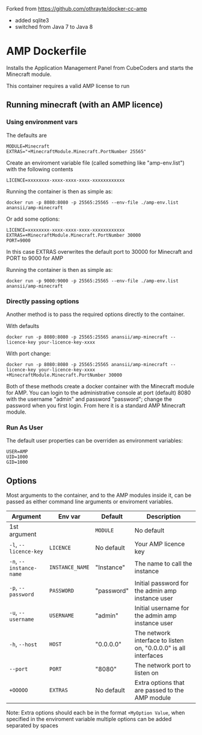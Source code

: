 Forked from https://github.com/othrayte/docker-cc-amp
- added sqlite3
- switched from Java 7 to Java 8

# AMP Dockerfile
Installs the Application Management Panel from CubeCoders and starts the Minecraft module.
 
This container requires a valid AMP license to run

## Running minecraft (with an AMP licence)

### Using environment vars

The defaults are 

```
MODULE=Minecraft
EXTRAS="+MinecraftModule.Minecraft.PortNumber 25565"
```

Create an enviroment variable file (called something like "amp-env.list") with the following contents

```
LICENCE=xxxxxxxx-xxxx-xxxx-xxxx-xxxxxxxxxxxx
```

Running the container is then as simple as:

`docker run -p 8080:8080 -p 25565:25565 --env-file ./amp-env.list anansii/amp-minecraft`


Or add some options:
```
LICENCE=xxxxxxxx-xxxx-xxxx-xxxx-xxxxxxxxxxxx
EXTRAS=+MinecraftModule.Minecraft.PortNumber 30000
PORT=9000 
```
In this case EXTRAS overwrites the default port to 30000 for Minecraft and PORT to 9000 for AMP 


Running the container is then as simple as:

`docker run -p 9000:9000 -p 25565:25565 --env-file ./amp-env.list anansii/amp-minecraft`

### Directly passing options

Another method is to pass the required options directly to the container.

With defaults

`docker run -p 8080:8080 -p 25565:25565 anansii/amp-minecraft --licence-key your-licence-key-xxxx`

With port change:

`docker run -p 8080:8080 -p 25565:25565 anansii/amp-minecraft --licence-key your-licence-key-xxxx +MinecraftModule.Minecraft.PortNumber 30000`


Both of these methods create a docker container with the Minecraft module for AMP. You can login to the administrative console at port (default) 8080 with the username "admin" and password "password"; change the password when you first login. From here it is a standard AMP Minecraft module.

### Run As User
The default user properties can be overriden as environment variables:
```
USER=AMP 
UID=1000 
GID=1000
```


## Options

Most arguments to the container, and to the AMP modules inside it, can be passed as either command line arguments or enviroment variables.

| Argument | Env var | Default | Description |
| -------- | ------- | ------- | ----------- |
| 1st argument | | `MODULE` | No default | The AMP module to make an instance of |
| `-l`, `--licence-key` | `LICENCE` | No default | Your AMP licence key |
| `-n`, `--instance-name` | `INSTANCE_NAME` | "Instance" | The name to call the instance |
| `-p`, `--password` | `PASSWORD` | "password" | Initial password for the admin amp instance user |
| `-u`, `--username` | `USERNAME` | "admin" | Initial username for the admin amp instance user |
| `-h`, `--host` | `HOST` | "0.0.0.0" | The network interface to listen on, "0.0.0.0" is all interfaces |
| `--port` | `PORT` | "8080" | The network port to listen on |
| `+OOOOO` | `EXTRAS` | No default | Extra options that are passed to the AMP module |

Note: Extra options should each be in the format `+MyOption Value`, when specified in the enviroment variable multiple options can be added separated by spaces